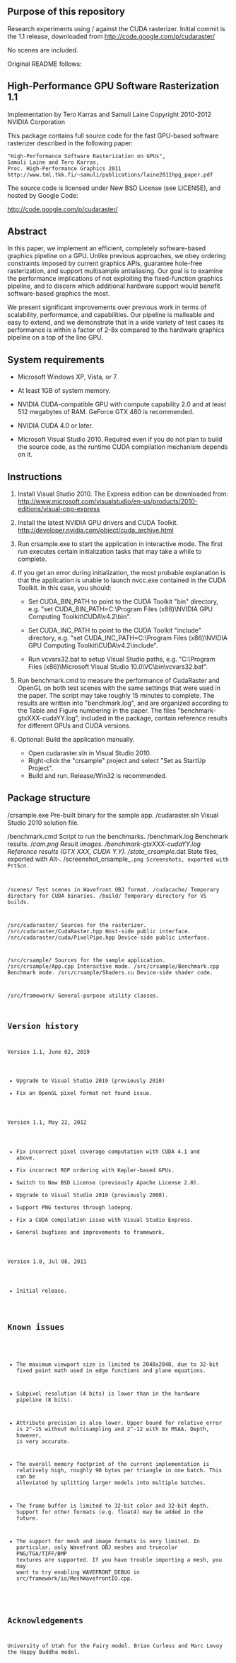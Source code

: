 
Purpose of this repository
--------------------------

Research experiments using / against the CUDA rasterizer. Initial commit is the
1.1 release, downloaded from http://code.google.com/p/cudaraster/

No scenes are included.

Original README follows:

High-Performance GPU Software Rasterization 1.1
-----------------------------------------------
Implementation by Tero Karras and Samuli Laine
Copyright 2010-2012 NVIDIA Corporation

This package contains full source code for the fast GPU-based software
rasterizer described in the following paper: 

    "High-Performance Software Rasterization on GPUs",
    Samuli Laine and Tero Karras,
    Proc. High-Performance Graphics 2011
    http://www.tml.tkk.fi/~samuli/publications/laine2011hpg_paper.pdf

The source code is licensed under New BSD License (see LICENSE), and
hosted by Google Code:

http://code.google.com/p/cudaraster/


Abstract
--------

In this paper, we implement an efficient, completely software-based graphics
pipeline on a GPU. Unlike previous approaches, we obey ordering constraints
imposed by current graphics APIs, guarantee hole-free rasterization, and
support multisample antialiasing. Our goal is to examine the performance
implications of not exploiting the fixed-function graphics pipeline, and to
discern which additional hardware support would benefit software-based
graphics the most.

We present significant improvements over previous work in terms of
scalability, performance, and capabilities. Our pipeline is malleable and
easy to extend, and we demonstrate that in a wide variety of test cases its
performance is within a factor of 2-8x compared to the hardware graphics
pipeline on a top of the line GPU.


System requirements
-------------------

- Microsoft Windows XP, Vista, or 7.

- At least 1GB of system memory.

- NVIDIA CUDA-compatible GPU with compute capability 2.0 and at least 512
  megabytes of RAM. GeForce GTX 480 is recommended.
  
- NVIDIA CUDA 4.0 or later.

- Microsoft Visual Studio 2010. Required even if you do not plan to build
  the source code, as the runtime CUDA compilation mechanism depends on it.


Instructions
------------

1. Install Visual Studio 2010. The Express edition can be downloaded from:
   http://www.microsoft.com/visualstudio/en-us/products/2010-editions/visual-cpp-express

2. Install the latest NVIDIA GPU drivers and CUDA Toolkit.
   http://developer.nvidia.com/object/cuda_archive.html

3. Run crsample.exe to start the application in interactive mode. The first
   run executes certain initialization tasks that may take a while to
   complete.

4. If you get an error during initialization, the most probable explanation
   is that the application is unable to launch nvcc.exe contained in the
   CUDA Toolkit. In this case, you should:

   - Set CUDA_BIN_PATH to point to the CUDA Toolkit "bin" directory, e.g.
     "set CUDA_BIN_PATH=C:\Program Files (x86)\NVIDIA GPU Computing Toolkit\CUDA\v4.2\bin".

   - Set CUDA_INC_PATH to point to the CUDA Toolkit "include" directory, e.g.
     "set CUDA_INC_PATH=C:\Program Files (x86)\NVIDIA GPU Computing Toolkit\CUDA\v4.2\include".

   - Run vcvars32.bat to setup Visual Studio paths, e.g.
     "C:\Program Files (x86)\Microsoft Visual Studio 10.0\VC\bin\vcvars32.bat".

5. Run benchmark.cmd to measure the performance of CudaRaster and OpenGL on
   both test scenes with the same settings that were used in the paper.
   The script may take roughly 15 minutes to complete. The results are written
   into "benchmark.log", and are organized according to the Table and Figure
   numbering in the paper. The files "benchmark-gtxXXX-cudaYY.log", included
   in the package, contain reference results for different GPUs and CUDA
   versions.

6. Optional: Build the application manually.

   - Open cudaraster.sln in Visual Studio 2010.
   - Right-click the "crsample" project and select "Set as StartUp Project".
   - Build and run. Release/Win32 is recommended.


Package structure
-----------------

/crsample.exe                       Pre-built binary for the sample app.
/cudaraster.sln                     Visual Studio 2010 solution file.

/benchmark.cmd                      Script to run the benchmarks.
/benchmark.log                      Benchmark results.
/<scene>_cam<num>.png               Result images.
/benchmark-gtxXXX-cudaYY.log        Reference results (GTX XXX, CUDA Y.Y).
/state_crsample_<num>.dat           State files, exported with Alt-<num>.
/screenshot_crsample_<code>.png     Screenshots, exported with PrtScn.

/scenes/                            Test scenes in Wavefront OBJ format.
/cudacache/                         Temporary directory for CUDA binaries.
/build/                             Temporary directory for VS builds.

/src/cudaraster/                    Sources for the rasterizer.
/src/cudaraster/CudaRaster.hpp      Host-side public interface.
/src/cudaraster/cuda/PixelPipe.hpp  Device-side public interface.

/src/crsample/                      Sources for the sample application.
/src/crsample/App.cpp               Interactive mode.
/src/crsample/Benchmark.cpp         Benchmark mode.
/src/crsample/Shaders.cu            Device-side shader code.

/src/framework/                     General-purpose utility classes.


Version history
---------------
Version 1.1, June 02, 2019
- Upgrade to Visual Studio 2019 (previously 2010)
- Fix an OpenGL pixel format not found issue.

Version 1.1, May 22, 2012
- Fix incorrect pixel coverage computation with CUDA 4.1 and above.
- Fix incorrect ROP ordering with Kepler-based GPUs.
- Switch to New BSD License (previously Apache License 2.0).
- Upgrade to Visual Studio 2010 (previously 2008).
- Support PNG textures through lodepng.
- Fix a CUDA compilation issue with Visual Studio Express.
- General bugfixes and improvements to framework.

Version 1.0, Jul 08, 2011
- Initial release.


Known issues
------------

- The maximum viewport size is limited to 2048x2048, due to 32-bit fixed
  point math used in edge functions and plane equations.

- Subpixel resolution (4 bits) is lower than in the hardware pipeline
  (8 bits).

- Attribute precision is also lower. Upper bound for relative error is 2^-15
  without multisampling and 2^-12 with 8x MSAA. Depth, however, is very
  accurate.

- The overall memory footprint of the current implementation is relatively
  high, roughly 90 bytes per triangle in one batch. This can be alleviated
  by splitting larger models into multiple batches.

- The frame buffer is limited to 32-bit color and 32-bit depth. Support for
  other formats (e.g. float4) may be added in the future.

- The support for mesh and image formats is very limited. In particular,
  only Wavefront OBJ meshes and truecolor PNG/TGA/TIFF/BMP textures are
  supported. If you have trouble importing a mesh, you may want to try
  enabling WAVEFRONT_DEBUG in src/framework/io/MeshWavefrontIO.cpp.


Acknowledgements
----------------

University of Utah for the Fairy model.
Brian Curless and Marc Levoy the Happy Buddha model.
